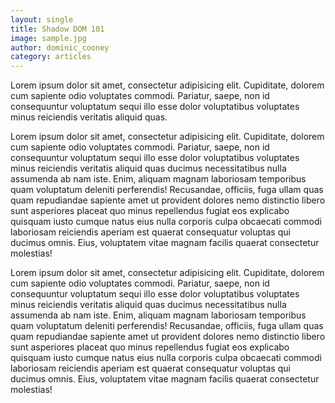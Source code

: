 ```yaml
---
layout: single
title: Shadow DOM 101
image: sample.jpg
author: dominic_cooney
category: articles
---
```


Lorem ipsum dolor sit amet, consectetur adipisicing elit. Cupiditate, dolorem
cum sapiente odio voluptates commodi. Pariatur, saepe, non id consequuntur
voluptatum sequi illo esse dolor voluptatibus voluptates minus reiciendis
veritatis aliquid quas.

<!--more-->

Lorem ipsum dolor sit amet, consectetur adipisicing elit. Cupiditate, dolorem
cum sapiente odio voluptates commodi. Pariatur, saepe, non id consequuntur
voluptatum sequi illo esse dolor voluptatibus voluptates minus reiciendis
veritatis aliquid quas ducimus necessitatibus nulla assumenda ab nam iste. Enim,
aliquam magnam laboriosam temporibus quam voluptatum deleniti perferendis!
Recusandae, officiis, fuga ullam quas quam repudiandae sapiente amet ut
provident dolores nemo distinctio libero sunt asperiores placeat quo minus
repellendus fugiat eos explicabo quisquam iusto cumque natus eius nulla corporis
culpa obcaecati commodi laboriosam reiciendis aperiam est quaerat consequatur
voluptas qui ducimus omnis. Eius, voluptatem vitae magnam facilis quaerat
consectetur molestias!

Lorem ipsum dolor sit amet, consectetur adipisicing elit. Cupiditate, dolorem
cum sapiente odio voluptates commodi. Pariatur, saepe, non id consequuntur
voluptatum sequi illo esse dolor voluptatibus voluptates minus reiciendis
veritatis aliquid quas ducimus necessitatibus nulla assumenda ab nam iste. Enim,
aliquam magnam laboriosam temporibus quam voluptatum deleniti perferendis!
Recusandae, officiis, fuga ullam quas quam repudiandae sapiente amet ut
provident dolores nemo distinctio libero sunt asperiores placeat quo minus
repellendus fugiat eos explicabo quisquam iusto cumque natus eius nulla corporis
culpa obcaecati commodi laboriosam reiciendis aperiam est quaerat consequatur
voluptas qui ducimus omnis. Eius, voluptatem vitae magnam facilis quaerat
consectetur molestias!
